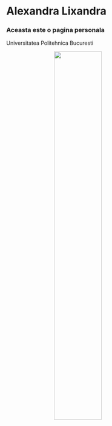 <!DOCTYPE html>
<html>
  <head>
    <title>Alex Lixandra</title>
  </head>
  <body>
    <h1>Alexandra Lixandra</h1>
    <h3>Aceasta este o pagina personala</h3> 
    <p>Universitatea Politehnica Bucuresti</p>
    <img id="imagine_cozy" style="display: block; margin-left: auto; margin-right: auto; width: 50%" src="https://avilaretirementcommunity.com/wp-content/uploads/2017/03/avila_cozy_apt_image-300x200.jpg">
  </body>
</html> 
